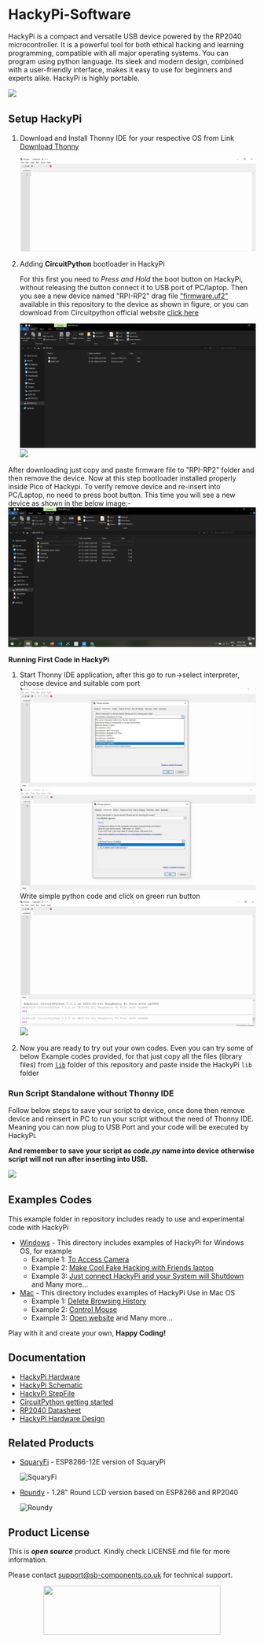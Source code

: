 # HackyPi-Software
HackyPi is a compact and versatile USB device powered by the RP2040 microcontroller. It is a powerful tool for both ethical hacking and learning programming, compatible with all major operating systems. You can program using python language. Its sleek and modern design, combined with a user-friendly interface, makes it easy to use for beginners and experts alike. HackyPi is highly portable.

<img src = "https://cdn.shopify.com/s/files/1/1217/2104/files/HackyPI2copy.jpg?v=1681998205"/>

## Setup HackyPi
1. Download and Install Thonny IDE for your respective OS from Link [Download Thonny](https://thonny.org/)
   
   <img src= "https://github.com/sbcshop/RoundyPi/blob/main/images/img.JPG" />
   
2. Adding **CircuitPython** bootloader in HackyPi 

     For this first you need to *Press and Hold* the boot button on HackyPi, without releasing the button connect it to USB port of PC/laptop. 
Then you see a new device named "RPI-RP2" drag file ["firmware.uf2"](https://github.com/sbcshop/HackyPi-Software/blob/main/firmware.uf2) available in this repository to the device as shown in figure, or you can download from Circuitpython official website [click here](https://circuitpython.org/board/raspberry_pi_pico/)
     
     <img src= "https://github.com/sbcshop/RoundyPi/blob/main/images/img13.png" /> 
     <img src= "https://github.com/sbcshop/HackyPi-Software/blob/main/images/HackyPi_bootloader_install.gif" />
After downloading just copy and paste firmware file to "RPI-RP2" folder and then remove the device.
Now at this step bootloader installed properly inside Pico of Hackypi. To verify remove device and re-insert into PC/Laptop, no need to press boot button. 
This time you will see a new device as shown in the below image:-
     <img src= "https://github.com/sbcshop/RoundyPi/blob/main/images/img11.png" />

**Running First Code in HackyPi**
1. Start Thonny IDE application, after this go to run->select interpreter, choose device and suitable com port
    <img src= "https://github.com/sbcshop/RoundyPi/blob/main/images/img18.png" />
    <img src= "https://github.com/sbcshop/RoundyPi/blob/main/images/img19.png" />
    Write simple python code and click on green run button
    <img src= "https://github.com/sbcshop/RoundyPi/blob/main/images/img20.png" />
    <img src= "https://github.com/sbcshop/HackyPi-Software/blob/main/images/sample_hello_program.png" />

2. Now you are ready to try out your own codes. Even you can try some of below Example codes provided, for that just copy all the files (library files) from [```lib```](https://github.com/sbcshop/HackyPi-Software/tree/main/lib) folder of this repository and paste inside the HackyPi ```lib``` folder

### Run Script Standalone without Thonny IDE
   Follow below steps to save your script to device, once done then remove device and reinsert in PC to run your script without the need of Thonny IDE. Meaning you can now plug to USB Port and your code will be executed by HackyPi.
   
   **And remember to save your script as _code.py_ name into device otherwise script will not run after inserting into USB.**
   
<img src= "https://github.com/sbcshop/HackyPi-Software/blob/main/images/Run-Script-standalone.gif" />

## Examples Codes  
This example folder in repository includes ready to use and experimental code with HackyPi 
  * [Windows](https://github.com/sbcshop/HackyPi-Software/tree/main/examples/mac) - This directory includes examples of HackyPi for Windows OS, for example
    - Example 1: [To Access Camera](https://github.com/sbcshop/HackyPi-Software/blob/main/examples/windows/HackyPi_AccessCamera.py)
    - Example 2: [Make Cool Fake Hacking with Friends laptop](https://github.com/sbcshop/HackyPi-Software/blob/main/examples/windows/HackyPi_CoolFake_Hacking.py) 
    - Example 3: [Just connect HackyPi and your System will Shutdown](https://github.com/sbcshop/HackyPi-Software/blob/main/examples/windows/HackyPi_PC_shutdown.py) and Many more...
  * [Mac](https://github.com/sbcshop/HackyPi-Software/tree/main/examples/windows) - This directory includes examples of HackyPi Use in Mac OS
    - Example 1: [Delete Browsing History](https://github.com/sbcshop/HackyPi-Software/blob/main/examples/mac/HackyPi_DeleteBrowsing_History.py)
    - Example 2: [Control Mouse](https://github.com/sbcshop/HackyPi-Software/blob/main/examples/mac/HackyPi_Mouse_control.py) 
    - Example 3: [Open website](https://github.com/sbcshop/HackyPi-Software/blob/main/examples/mac/HackyPi_openWebsite.py) and Many more...

Play with it and create your own, **Happy Coding!** 

## Documentation

* [HackyPi Hardware](https://github.com/sbcshop/HackyPi-Hardware) 
* [HackyPi Schematic](https://github.com/sbcshop/HackyPi-Hardware/blob/main/Design%20Data/SCH.pdf) 
* [HackyPi StepFile](https://github.com/sbcshop/HackyPi-Hardware/blob/main/Mechanical%20Data/HackyPi.step)
* [CircuitPython getting started](https://learn.adafruit.com/welcome-to-circuitpython/what-is-circuitpython)
* [RP2040 Datasheet](https://github.com/sbcshop/HackyPi-Hardware/blob/main/Documents/rp2040-datasheet.pdf)
* [HackyPi Hardware Design](https://github.com/sbcshop/HackyPi-Hardware/tree/main/Design%20Data)


## Related Products

* [SquaryFi](https://shop.sb-components.co.uk/collections/raspberry-pi-pico/products/squary?variant=40443840921683) - ESP8266-12E version of SquaryPi

  ![SquaryFi](https://cdn.shopify.com/s/files/1/1217/2104/products/2_12d19ffa-bcda-47bf-8ea9-bb76fc40aee3.png?v=1670307456&width=300)
 
* [Roundy](https://shop.sb-components.co.uk/products/roundy?variant=39785171681363) - 1.28" Round LCD version based on ESP8266 and RP2040
 
  ![Roundy](https://cdn.shopify.com/s/files/1/1217/2104/products/roundypi.png?v=1650457581&width=300)

## Product License

This is ***open source*** product. Kindly check LICENSE.md file for more information.

Please contact support@sb-components.co.uk for technical support.
<p align="center">
  <img width="360" height="100" src="https://cdn.shopify.com/s/files/1/1217/2104/files/Logo_sb_component_3.png?v=1666086771&width=300">
</p>
